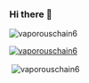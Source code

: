 ### Hi there 👋



<p align="left"> <img src="https://komarev.com/ghpvc/?username=vaporouschain6&label=Profile%20views&color=0e75b6&style=flat" alt="vaporouschain6" /> </p>

<p align="left"> <a href="https://github.com/ryo-ma/github-profile-trophy"><img src="https://github-profile-trophy.vercel.app/?username=vaporouschain6&show_icons=true&locale=en&row=2&column=3&margin-w=15&margin-h=15&no-bg=true" alt="vaporouschain6" /></a> </p>

<p>&nbsp;<img align="center" src="https://github-readme-stats.vercel.app/api?username=vaporouschain6&show_icons=true&theme=tokyonight&locale=en" alt="vaporouschain6" /></p>
<!--
**VaporousChain6/VaporousChain6** is a ✨ _special_ ✨ repository because its `README.md` (this file) appears on your GitHub profile.
<p><img align="center" src="https://github-readme-streak-stats.herokuapp.com/?user=vaporouschain6&" alt="VaporousChain6" /></p>

Here are some ideas to get you started:

- 🔭 I’m currently working on ...
- 🌱 I’m currently learning ...
- 👯 I’m looking to collaborate on ...
- 🤔 I’m looking for help with ...
- 💬 Ask me about ...
- 📫 How to reach me: ...
- 😄 Pronouns: ...
- ⚡ Fun fact: ...
-->
